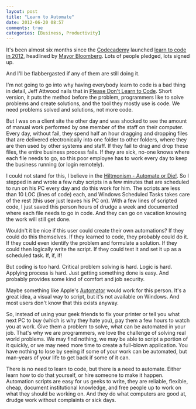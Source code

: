 ```yaml
---
layout: post
title: "Learn to Automate"
date: 2012-06-20 08:57
comments: true
categories: [Business, Productivity]
---
```


It's been almost six months since the [Codecademy](http://www.codecademy.com) launched [learn to code in 2012](http://codeyear.com), headlined by [Mayor Bloomberg](https://twitter.com/mikebloomberg/status/154999795159805952). Lots of people pledged, lots signed up.

And I'll be flabbergasted if any of them are still doing it.

I'm not going to go into why having everybody learn to code is a bad thing in detail, Jeff Attwood nails that in [Please Don't Learn to Code](http://www.codinghorror.com/blog/2012/05/please-dont-learn-to-code.html). Short version, it puts the method before the problem, programmers like to solve problems and create solutions, and the tool they mostly use is code. We need problems solved and solutions, not more code.

But I was on a client site the other day and was shocked to see the amount of manual work performed by one member of the staff on their computer. Every day, without fail, they spend half an hour dragging and dropping files that are delivered electronically into one folder to other folders, where they are then used by other systems and staff. If they fail to drag and drop these files, the entire business process fails. If they are sick, no-one knows where each file needs to go, so this poor employee has to work every day to keep the business running (or login remotely).

I could not stand for this, I believe in the [Hiltmonism - Automate or Die!](https://hiltmon.com/blog/2011/12/04/hiltmonism-automate-or-die/). So I stepped in and wrote a few ruby scripts in a few minutes that are scheduled to run on his PC every day and do this work for him. The scripts are less than 10 LOC (lines of code) each, and Windows Scheduled Tasks takes care of the rest (this user just leaves his PC on). With a few lines of scripted code, I just saved this person hours of drudge a week and documented where each file needs to go in code. And they can go on vacation knowing the work will still get done.

Wouldn't it be nice if this user could create their own automations? If they could do this themselves. If they learned to code, they probably could do it. If they could even identify the problem and formulate a solution. If they could then logically write the script. If they could test it and set it up as a scheduled task. If, if, if!

But coding is too hard. Critical problem solving is hard. Logic is hard. Applying process is hard. Just getting something done is easy. And probably provides some kind of comfort and job security.

Maybe something like Apple's [Automator](http://support.apple.com/kb/HT2488?viewlocale=en_US&locale=en_US) would work for this person. It's a great idea, a visual way to script, but it's not available on Windows. And most users don't know that this exists anyway.

So, instead of using your geek friends to fix your printer or tell you what next PC to buy (which is why they hate you), pay them a few hours to watch you at work. Give them a problem to solve, what can be automated in your job. That's why we are programmers, we love the challenge of solving real world problems. We may find nothing, we may be able to script a portion of it quickly, or we may need more time to create a full-blown application. You have nothing to lose by seeing if some of your work can be automated, but man-years of your life to get back if some of it can.

There is no need to learn to code, but there is a need to automate. Either learn how to do that yourself, or hire someone to make it happen. Automation scripts are easy for us geeks to write, they are reliable, flexible, cheap, document institutional knowledge, and free people up to work on what they should be working on. And they do what computers are good at, drudge work without complaints or sick days.
